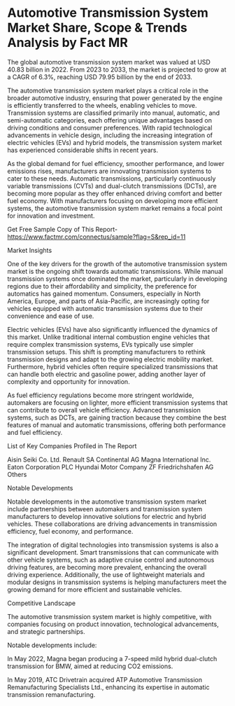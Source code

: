 # Automotive Transmission System Market Share, Scope & Trends Analysis by Fact MR
The global automotive transmission system market was valued at USD 40.83 billion in 2022. From 2023 to 2033, the market is projected to grow at a CAGR of 6.3%, reaching USD 79.95 billion by the end of 2033.

The automotive transmission system market plays a critical role in the broader automotive industry, ensuring that power generated by the engine is efficiently transferred to the wheels, enabling vehicles to move. Transmission systems are classified primarily into manual, automatic, and semi-automatic categories, each offering unique advantages based on driving conditions and consumer preferences. With rapid technological advancements in vehicle design, including the increasing integration of electric vehicles (EVs) and hybrid models, the transmission system market has experienced considerable shifts in recent years.

As the global demand for fuel efficiency, smoother performance, and lower emissions rises, manufacturers are innovating transmission systems to cater to these needs. Automatic transmissions, particularly continuously variable transmissions (CVTs) and dual-clutch transmissions (DCTs), are becoming more popular as they offer enhanced driving comfort and better fuel economy. With manufacturers focusing on developing more efficient systems, the automotive transmission system market remains a focal point for innovation and investment.

Get Free Sample Copy of This Report-https://www.factmr.com/connectus/sample?flag=S&rep_id=11

Market Insights

One of the key drivers for the growth of the automotive transmission system market is the ongoing shift towards automatic transmissions. While manual transmission systems once dominated the market, particularly in developing regions due to their affordability and simplicity, the preference for automatics has gained momentum. Consumers, especially in North America, Europe, and parts of Asia-Pacific, are increasingly opting for vehicles equipped with automatic transmission systems due to their convenience and ease of use.

Electric vehicles (EVs) have also significantly influenced the dynamics of this market. Unlike traditional internal combustion engine vehicles that require complex transmission systems, EVs typically use simpler transmission setups. This shift is prompting manufacturers to rethink transmission designs and adapt to the growing electric mobility market. Furthermore, hybrid vehicles often require specialized transmissions that can handle both electric and gasoline power, adding another layer of complexity and opportunity for innovation.

As fuel efficiency regulations become more stringent worldwide, automakers are focusing on lighter, more efficient transmission systems that can contribute to overall vehicle efficiency. Advanced transmission systems, such as DCTs, are gaining traction because they combine the best features of manual and automatic transmissions, offering both performance and fuel efficiency.

List of Key Companies Profiled in The Report

Aisin Seiki Co. Ltd.
Renault SA
Continental AG
Magna International Inc.
Eaton Corporation PLC
Hyundai Motor Company
ZF Friedrichshafen AG
Others

Notable Developments

Notable developments in the automotive transmission system market include partnerships between automakers and transmission system manufacturers to develop innovative solutions for electric and hybrid vehicles. These collaborations are driving advancements in transmission efficiency, fuel economy, and performance.

The integration of digital technologies into transmission systems is also a significant development. Smart transmissions that can communicate with other vehicle systems, such as adaptive cruise control and autonomous driving features, are becoming more prevalent, enhancing the overall driving experience. Additionally, the use of lightweight materials and modular designs in transmission systems is helping manufacturers meet the growing demand for more efficient and sustainable vehicles.

Competitive Landscape

The automotive transmission system market is highly competitive, with companies focusing on product innovation, technological advancements, and strategic partnerships.

Notable developments include:

In May 2022, Magna began producing a 7-speed mild hybrid dual-clutch transmission for BMW, aimed at reducing CO2 emissions.

In May 2019, ATC Drivetrain acquired ATP Automotive Transmission Remanufacturing Specialists Ltd., enhancing its expertise in automatic transmission remanufacturing.
